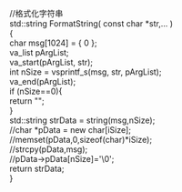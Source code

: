 //格式化字符串  
std::string FormatString( const char *str,... )  
{  
char msg[1024] = { 0 };  
va_list pArgList;   
va_start(pArgList, str);   
int nSize = vsprintf_s(msg, str, pArgList);   
va_end(pArgList);   
if (nSize==0){   
	return "";   
}   
std::string strData = string(msg,nSize);   
//char *pData = new char[iSize];   
//memset(pData,0,sizeof(char)*iSize);   
//strcpy(pData,msg);   
//pData->pData[nSize]='\0';   
return strData;   
}   
     